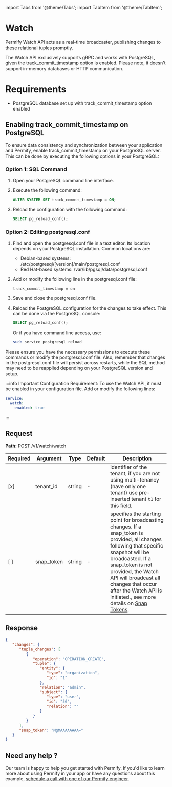import Tabs from '@theme/Tabs';
import TabItem from '@theme/TabItem';

# Watch

Permify Watch API acts as a real-time broadcaster, publishing changes to these relational tuples promptly.

The Watch API exclusively supports gRPC and works with PostgreSQL, given the track_commit_timestamp option is enabled. Please note, it doesn't support in-memory databases or HTTP communication.

# Requirements

- PostgreSQL database set up with track_commit_timestamp option enabled

## Enabling track_commit_timestamp on PostgreSQL

To ensure data consistency and synchronization between your application and Permify, enable track_commit_timestamp on
your PostgreSQL server. This can be done by executing the following options in your PostgreSQL:

### Option 1: SQL Command

1. Open your PostgreSQL command line interface.
2. Execute the following command:

    ```sql
    ALTER SYSTEM SET track_commit_timestamp = ON;
    ```

3. Reload the configuration with the following command:

    ```sql
    SELECT pg_reload_conf();
    ```

### Option 2: Editing postgresql.conf

1. Find and open the postgresql.conf file in a text editor. Its location depends on your PostgreSQL installation. Common
   locations are:
    - Debian-based systems: /etc/postgresql/[version]/main/postgresql.conf
    - Red Hat-based systems: /var/lib/pgsql/data/postgresql.conf

2. Add or modify the following line in the postgresql.conf file:
   ```
   track_commit_timestamp = on
   ```

3. Save and close the postgresql.conf file.
4. Reload the PostgreSQL configuration for the changes to take effect. This can be done via the PostgreSQL console:
    ```sql
    SELECT pg_reload_conf();
    ```    

   Or if you have command line access, use:

    ```bash
   sudo service postgresql reload
    ```

Please ensure you have the necessary permissions to execute these commands or modify the postgresql.conf file. Also, remember that changes in the postgresql.conf file will persist across restarts, while the SQL method may need to be reapplied depending on your PostgreSQL version and setup.

:::info
Important Configuration Requirement: To use the Watch API, it must be enabled in your configuration file. Add or modify the following lines:

```yaml
service:
  watch:
    enabled: true
```

:::

## Request

**Path:** POST /v1/watch/watch

| Required | Argument   | Type   | Default | Description                                                                                                                                                                                                                                                                                                                                   |
|----------|------------|--------|---------|-----------------------------------------------------------------------------------------------------------------------------------------------------------------------------------------------------------------------------------------------------------------------------------------------------------------------------------------------|
| [x]      | tenant_id  | string | -       | identifier of the tenant, if you are not using multi-tenancy (have only one tenant) use pre-inserted tenant `t1` for this field.                                                                                                                                                                                                              |
| [ ]      | snap_token | string | -       | specifies the starting point for broadcasting changes. If a snap_token is provided, all changes following that specific snapshot will be broadcasted. If a snap_token is not provided, the Watch API will broadcast all changes that occur after the Watch API is initiated., see more details on [Snap Tokens](../../reference/snap-tokens). |


[//]: # (<Tabs>)

[//]: # (<TabItem value="go" label="Go">)

[//]: # ()
[//]: # (```go)

[//]: # ()
[//]: # (```)

[//]: # ()
[//]: # (</TabItem>)

[//]: # (<TabItem value="node" label="Node">)

[//]: # ()
[//]: # (```javascript)

[//]: # ()
[//]: # (```)

[//]: # ()
[//]: # (</TabItem>)

[//]: # (</Tabs>)

## Response

```json
{
   "changes": {
      "tuple_changes": [
         {
            "operation": "OPERATION_CREATE",
            "tuple": {
               "entity": {
                  "type": "organization",
                  "id": "1"
               },
               "relation": "admin",
               "subject": {
                  "type": "user",
                  "id": "56",
                  "relation": ""
               }
            }
         }
      ],
      "snap_token": "MgMAAAAAAAA="
   }
}
```


## Need any help ?

Our team is happy to help you get started with Permify. If you'd like to learn more about using Permify in your app or
have any questions about this
example, [schedule a call with one of our Permify engineer](https://meetings-eu1.hubspot.com/ege-aytin/call-with-an-expert).

